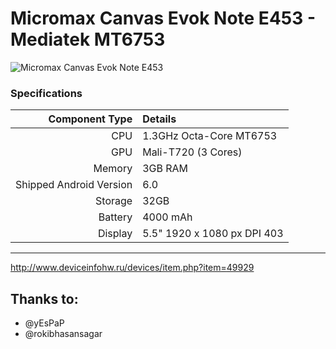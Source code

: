 # Micromax Canvas Evok Note E453 - Mediatek MT6753

![Micromax Canvas Evok Note E453](http://fdn2.gsmarena.com/vv/bigpic/micromax-canvas-evok-note-e453.jpg "Micromax Canvas Evok Note E453")

### Specifications

Component Type | Details
-------:|:-------------------------
CPU     | 1.3GHz Octa-Core MT6753
GPU     | Mali-T720 (3 Cores)
Memory  | 3GB RAM
Shipped Android Version | 6.0
Storage | 32GB
Battery | 4000 mAh
Display | 5.5" 1920 x 1080 px DPI 403

---
http://www.deviceinfohw.ru/devices/item.php?item=49929

## Thanks to:
 * @yEsPaP
 * @rokibhasansagar
